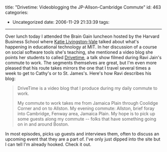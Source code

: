 title: "Drivetime: Videoblogging the JP-Allson-Cambridge Commute"
id: 463
categories:
  - Uncategorized
date: 2006-11-29 21:33:39
tags:
---

Over lunch today I attended the Brain Gain luncheon hosted by the Harvard Business School where [Katie Livingston-Vale](http://web.mit.edu/bin/cgicso?query=alias=K-livingston-vale) talked about what&#039;s happening in educational technology at MIT. In her discussion of a course on social software tools she&#039;s teaching, she mentioned a video blog she points her students to called [Drivetime](http://drivetime.ravijain.org/), a talk show filmed during Ravi Jain&#039;s commute to work. The segments themselves are great, but I&#039;m even more pleased that his route takes mirrors the one that I travel several times a week to get to Cathy&#039;s or to St. James&#039;s. Here&#039;s how Ravi describes his blog: 
> DriveTime is a video blog that I produce during my daily commute to work.
> 
> My commute to work takes me from Jamaica Plain through Coolidge Corner and on to Allston. My evening commute: Allston, brief foray into Cambridge, Fenway area, Jamaica Plain. My hope is to pick up some guests along my commute -- folks that have something going on in and around Boston.

In most episodes, picks up guests and interviews them, often to discuss an upcoming event that they are a part of. I&#039;ve only just dipped into the site but I can tell I&#039;m already hooked. Check it out.  